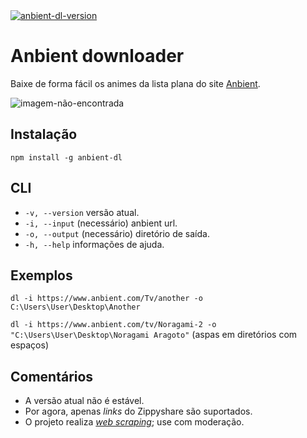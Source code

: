 <div>
    <a href='https://www.npmjs.com/package/anbient-dl'>
        <img src='https://img.shields.io/npm/v/anbient-dl?color=orange&label=npm' alt='anbient-dl-version'>
    </a>
</div>

# Anbient downloader

Baixe de forma fácil os animes da lista plana do site [Anbient](https://www.anbient.com/).

![imagem-não-encontrada](https://i.imgur.com/bpszYqW.png)

## Instalação
`npm install -g anbient-dl`

## CLI 
- `-v, --version` versão atual.
- `-i, --input` (necessário) anbient url.
- `-o, --output` (necessário) diretório de saída. 
- `-h, --help` informações de ajuda.

## Exemplos
`dl -i https://www.anbient.com/Tv/another -o C:\Users\User\Desktop\Another`

`dl -i https://www.anbient.com/tv/Noragami-2 -o "C:\Users\User\Desktop\Noragami Aragoto"` (aspas em diretórios com espaços)

## Comentários

- A versão atual não é estável.
- Por agora, apenas *links* do Zippyshare são suportados.
- O projeto realiza *[web scraping](https://pt.wikipedia.org/wiki/Coleta_de_dados_web)*; use com moderação.